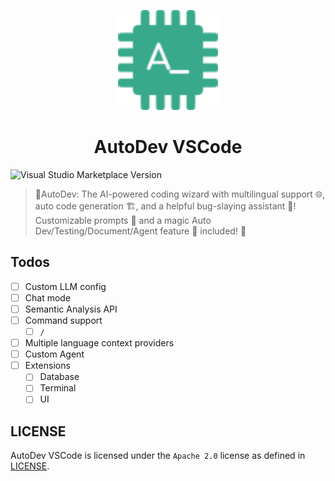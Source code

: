 <p align="center">
  <img src="images/icon.svg" width="160px" height="160px"  alt="logo" />
</p>
<h1 align="center">AutoDev VSCode</h1>

![Visual Studio Marketplace Version](https://img.shields.io/visual-studio-marketplace/v/Phodal.autodev)


>  🧙‍AutoDev: The AI-powered coding wizard with multilingual support 🌐, auto code generation 🏗️, and a helpful bug-slaying assistant 🐞! Customizable prompts 🎨 and a magic Auto Dev/Testing/Document/Agent feature 🧪 included! 🚀 

## Todos

- [ ] Custom LLM config
- [ ] Chat mode
- [ ] Semantic Analysis API
- [ ] Command support
    - [ ] `/`
- [ ] Multiple language context providers
- [ ] Custom Agent
- [ ] Extensions
    - [ ] Database
    - [ ] Terminal
    - [ ] UI

## LICENSE

AutoDev VSCode is licensed under the `Apache 2.0` license as defined in [LICENSE](./LICENSE).
